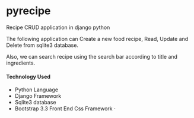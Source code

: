 # pyrecipe
Recipe CRUD application in django python

The following application can Create a new food recipe, Read, Update and Delete from sqlite3 database.

Also, we can search recipe using the search bar according to title and ingredients.

#### Technology Used
* Python Language
* Django Framework
* Sqlite3 database
* Bootstrap 3.3 Front End Css Framework
⋅
